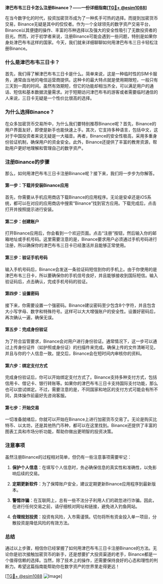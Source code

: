 **津巴布韦三日卡怎么注册Binance？——一份详细指南[[TG💪+ @esim1088](https://t.me/s/esim1088)]**

在当今数字化的时代，投资加密货币成为了一种炙手可热的选择。而提到加密货币交易，Binance无疑是其中的佼佼者。作为一个全球领先的数字资产交易平台，Binance以其便捷的操作、丰富的币种选择以及强大的安全性吸引了无数投资者的目光。然而，对于初学者来说，注册Binance可能会遇到一些问题，特别是如果你身处津巴布韦这样的国家。今天，我们就来详细聊聊如何用津巴布韦三日卡轻松注册Binance。

### 什么是津巴布韦三日卡？

首先，我们得了解津巴布韦三日卡是什么。简单来说，这是一种临时性的SIM卡服务，通常由当地的电信运营商提供。这种卡的最大特点就是使用期限短，一般只有三天到一周的时间。虽然有效期短，但它的功能却相当齐全，可以满足用户的通话、短信和基本数据流量需求。对于短期访问津巴布韦的游客或者需要临时通信的人来说，三日卡无疑是一个性价比很高的选择。

### 为什么选择Binance？

在众多加密货币交易所中，为什么我们要特别推荐Binance呢？首先，Binance的用户界面友好，即使是新手也能快速上手。其次，它支持多种语言，包括中文，这对于中国投资者来说无疑是一大福音。再者，Binance的安全性极高，采用多重身份验证机制，确保用户的资金安全。此外，Binance还提供了丰富的教育资源，帮助用户更好地理解和管理自己的数字资产。

### 注册Binance的步骤

那么，如何用津巴布韦三日卡注册Binance呢？接下来，我们将一步步为你解答。

#### 第一步：下载并安装Binance应用

首先，你需要从手机应用商店下载Binance的应用程序。无论是安卓还是iOS系统，都可以在对应的应用商店中搜索“Binance”找到官方应用。下载完成后，点击打开并按照提示进行安装。

#### 第二步：创建账户

打开Binance应用后，你会看到一个欢迎页面。点击“注册”按钮，然后输入你的邮箱地址或手机号码。这里需要注意的是，Binance要求用户必须通过手机号码进行注册，所以确保你的津巴布韦三日卡已经激活并且能够正常使用。

#### 第三步：验证手机号码

输入手机号码后，Binance会发送一条验证码短信到你的手机上。由于你使用的是津巴布韦三日卡，所以要确保你的手机信号良好，并且能够接收到国际短信。输入验证码后，点击确认，完成手机号码的验证。

#### 第四步：设置密码

接下来，你需要设置一个强密码。Binance建议密码至少包含8个字符，并且包含大小写字母、数字和特殊符号。这样可以大大增强账户的安全性。设置好密码后，再次确认一遍，确保无误。

#### 第五步：完成身份验证

为了符合监管要求，Binance会对用户进行身份验证。通常情况下，这一步可以通过上传身份证件（如护照或身份证）的扫描件来完成。确保上传的文件清晰可见，并且与你的个人信息一致。提交后，Binance会在短时间内审核你的资料。

#### 第六步：绑定支付方式

完成身份验证后，你可以开始绑定支付方式了。Binance支持多种支付方式，包括信用卡、借记卡、银行转账等。如果你的津巴布韦三日卡支持国际支付功能，那么也可以尝试绑定。不过，需要注意的是，不同国家和地区的支付方式可能会有所不同，具体操作前最好先咨询客服。

#### 第七步：开始交易

一切准备就绪后，你就可以开始在Binance上进行加密货币交易了。无论是购买比特币、以太坊，还是其他热门币种，都可以在这里找到。Binance还提供了丰富的图表工具和市场分析功能，帮助你做出更明智的投资决策。

### 注意事项

虽然注册Binance的过程相对简单，但仍有一些注意事项需要牢记：

1. **保护个人信息**：在填写个人信息时，务必确保信息的真实性和准确性，以免影响后续的交易。
   
2. **定期更新软件**：为了保障账户安全，建议定期更新Binance应用程序到最新版本。

3. **警惕诈骗**：在互联网上，总有一些不法分子利用人们的疏忽进行诈骗。因此，在进行任何交易之前，请仔细核对网址和链接，避免进入钓鱼网站。

4. **合理规划投资**：投资有风险，入市需谨慎。切勿将所有资金投入单一项目，分散投资是降低风险的有效方法。

### 总结

通过以上步骤，相信你已经掌握了如何用津巴布韦三日卡注册Binance的方法。无论你是初次接触加密货币的新手，还是想要扩大投资渠道的老手，Binance都是一个值得信赖的选择。当然，除了技术上的操作，还需要保持良好的心态和理性的判断力。希望这篇指南能帮助你在数字资产的世界里走得更远！

[[TG💪+ @esim1088](https://t.me/s/esim1088) ![Image](https://i.postimg.cc/4NQfJmqS/Snipaste-2025-05-13-00-14-12.png)]